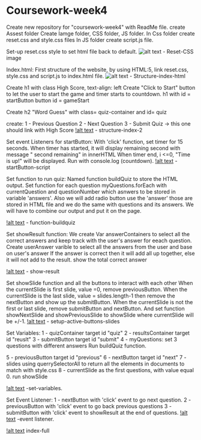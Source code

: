 # Coursework-week4
Create new repository for "coursework-week4" with ReadMe file.
create Assest folder
Create Iamge folder, CSS folder, JS folder.
In Css folder create reset.css and style.css files
In JS folder create script.js file.

Set-up reset.css style to set html file back to default. 
![alt text]() - Reset-CSS image

Index.html:
First structure of the website, by using HTML:5, link reset.css, style.css and script.js to index.html file. 
![alt text]() - Structure-index-html

Create h1 with class High Score, text-align: left
Create "Click to Start" button to let the user to start the game and timer starts to countdown. 
h1 with id = startButton
button id = gameStart

Create h2 "Word Guess" with class= quiz-container and id= quiz

create:
1 - Previous Question
2 - Next Question
3 - Submit Quiz -> this one should link with High Score
[!alt text]() - structure-index-2

Set event Listeners for startButton:
With 'click' function, set timer for 15 seconds.
When timer has started, it will display remaining second with message " second remaining" in innerHTML
When timer end, i <=0, "Time is up!" will be displayed. 
Run with console.log (countdown). 
[!alt text]() -startButton-script

Set function to run quiz:
Named function buildQuiz to store the HTML output. 
Set function for each question myQuestions.forEach with currentQuestion and questionNumber which asnwers to be stored in variable 'answers'. 
Also we will add radio button use the 'answer' those are stored in HTML file and we do the same with questions and its answers. 
We will have to combine our output and put it on the page. 

[!alt text]() - function-buildquiz

Set showResult function: 
We create Var answerContainers to select all the correct answers and keep track with the user's answer for eeach question. 
Create userAnswer varible to select all the answers from the user and base on user's answer
If the answer is correct then it will add all up together, else it will not add to the result. 
show the total correct answer

[!alt text]() - show-result 

Set showSlide function and all the buttons to interact with each other
When the currentSlide is first slide, value =0, remove previousButton. 
When the currentSlide is the last slide, value = slides.length-1 then remove the nextButton and show up the submitButton. 
When the currentSlide is not the first or last slide, remove submitButton and nextButton. 
And set function showNextSlide and showPreviousSlide to showSlide where currentSlide will be +/-1. 
[!alt text]() - setup-active-buttons-slides

Set Variables:
1 - quizContainer target id "quiz"
2 - resultsContainer target id "reuslt"
3 - submitButton target id "submit"
4 - myQuestions: set 3 questions with different answers 
Run buildQuiz function. 


5 - previousButton target id "previous"
6 - nextButton target id "next"
7 - slides using querrySelectorAll to return all the elements in documents to match with style.css 
8 - currentSlide as the first questions, with value equal 0. 
run showSlide 

[!alt text]() -set-variables. 

Set Event Listener:
1 - nextButton with 'click' event to go next question.
2 - previousButton with 'click' event to go back previous questions 
3 - submitButton with 'click' event to showResult at the end of questions. 
[!alt text]() -event listener. 

[!alt text]() index-full

